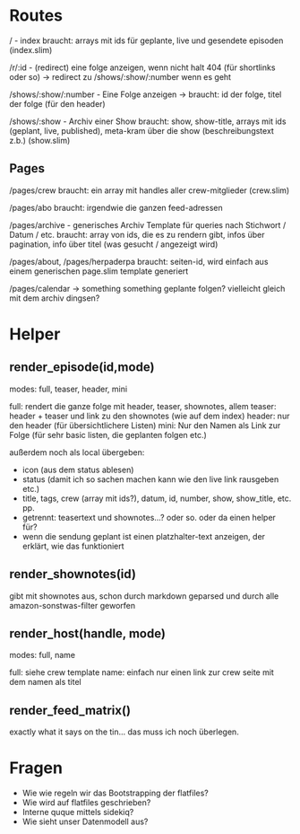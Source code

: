 # Routes

/ - index
braucht: arrays mit ids für geplante, live und gesendete episoden (index.slim)

/r/:id - (redirect) eine folge anzeigen, wenn nicht halt 404 (für shortlinks oder so)
-> redirect zu /shows/:show/:number wenn es geht

/shows/:show/:number - Eine Folge anzeigen
-> braucht: id der folge, titel der folge (für den header)

/shows/:show - Archiv einer Show
braucht: show, show-title, arrays mit ids (geplant, live, published), meta-kram über die show (beschreibungstext z.b.) (show.slim)

## Pages

/pages/crew
braucht: ein array mit handles aller crew-mitglieder (crew.slim)

/pages/abo
braucht: irgendwie die ganzen feed-adressen

/pages/archive - generisches Archiv Template für queries nach Stichwort / Datum / etc.
braucht: array von ids, die es zu rendern gibt, infos über pagination, info über titel (was gesucht / angezeigt wird)

/pages/about, /pages/herpaderpa
 braucht: seiten-id, wird einfach aus einem generischen page.slim template generiert

/pages/calendar
 -> something something geplante folgen? vielleicht gleich mit dem archiv dingsen?


# Helper

## render_episode(id,mode)

modes: full, teaser, header, mini

full: rendert die ganze folge mit header, teaser, shownotes, allem
teaser: header + teaser und link zu den shownotes (wie auf dem index)
header: nur den header (für übersichtlichere Listen)
mini: Nur den Namen als Link zur Folge (für sehr basic listen, die geplanten folgen etc.)

außerdem noch als local übergeben:
- icon (aus dem status ablesen)
- status (damit ich so sachen machen kann wie den live link rausgeben etc.)
- title, tags, crew (array mit ids?), datum, id, number, show, show_title, etc. pp.
- getrennt: teasertext und shownotes...? oder so. oder da einen helper für?
- wenn die sendung geplant ist einen platzhalter-text anzeigen, der erklärt, wie das funktioniert

## render_shownotes(id)

gibt mit shownotes aus, schon durch markdown geparsed und durch alle amazon-sonstwas-filter geworfen

## render_host(handle, mode)

modes: full, name

full: siehe crew template
name: einfach nur einen link zur crew seite mit dem namen als titel

## render_feed_matrix()

exactly what it says on the tin... das muss ich noch überlegen.

# Fragen

- Wie wie regeln wir das Bootstrapping der flatfiles?
- Wie wird auf flatfiles geschrieben?
- Interne quque mittels sidekiq?
- Wie sieht unser Datenmodell aus?

